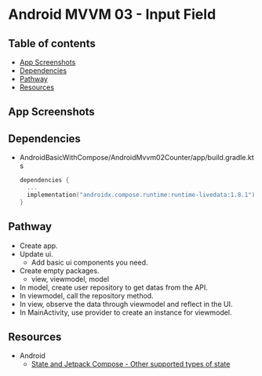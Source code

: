 <!-- omit in toc -->
# Android MVVM 03 - Input Field

<!-- omit in toc -->
## Table of contents

- [App Screenshots](#app-screenshots)
- [Dependencies](#dependencies)
- [Pathway](#pathway)
- [Resources](#resources)

## App Screenshots

## Dependencies

- AndroidBasicWithCompose/AndroidMvvm02Counter/app/build.gradle.kts

  ```kts
  dependencies {
    ...
    implementation("androidx.compose.runtime:runtime-livedata:1.8.1")
  }
  ```

## Pathway

- Create app.
- Update ui.
  - Add basic ui components you need.
- Create empty packages.
  - view, viewmodel, model
- In model, create user repository to get datas from the API.
- In viewmodel, call the repository method.
- In view, observe the data through viewmodel and reflect in the UI.
- In MainActivity, use provider to create an instance for viewmodel.

## Resources

- Android
  - [State and Jetpack Compose - Other supported types of state](https://developer.android.com/develop/ui/compose/state#use-other-types-of-state-in-jetpack-compose)
